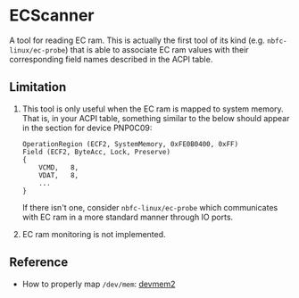 
# ECScanner

A tool for reading EC ram. This is actually the first tool of its kind (e.g. `nbfc-linux/ec-probe`) that is able to associate EC ram values with their corresponding field names described in the ACPI table.


## Limitation

1. This tool is only useful when the EC ram is mapped to system memory. That is, in your ACPI table, something similar to the below should appear in the section for device PNP0C09:
    ```
    OperationRegion (ECF2, SystemMemory, 0xFE0B0400, 0xFF)
    Field (ECF2, ByteAcc, Lock, Preserve)
    {
        VCMD,   8, 
        VDAT,   8, 
        ...
    }
    ```

    If there isn't one, consider `nbfc-linux/ec-probe` which communicates with EC ram in a more standard manner through IO ports.

2. EC ram monitoring is not implemented. 

## Reference

- How to properly map `/dev/mem`: [devmem2](https://github.com/radii/devmem2)
